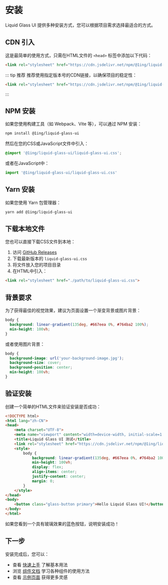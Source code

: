 # 安装

Liquid Glass UI 提供多种安装方式，您可以根据项目需求选择最适合的方式。

## CDN 引入

这是最简单的使用方式，只需在HTML文件的 `<head>` 标签中添加以下代码：

```html
<link rel="stylesheet" href="https://cdn.jsdelivr.net/npm/@1ing/liquid-glass-ui@latest/liquid-glass-ui.css">
```

::: tip 推荐
推荐使用指定版本号的CDN链接，以确保项目的稳定性：
```html
<link rel="stylesheet" href="https://cdn.jsdelivr.net/npm/@1ing/liquid-glass-ui@1.0.1/liquid-glass-ui.css">
```
:::

## NPM 安装

如果您使用构建工具（如 Webpack、Vite 等），可以通过 NPM 安装：

```bash
npm install @1ing/liquid-glass-ui
```

然后在您的CSS或JavaScript文件中引入：

```css
@import '@1ing/liquid-glass-ui/liquid-glass-ui.css';
```

或者在JavaScript中：

```javascript
import '@1ing/liquid-glass-ui/liquid-glass-ui.css'
```

## Yarn 安装

如果您使用 Yarn 包管理器：

```bash
yarn add @1ing/liquid-glass-ui
```

## 下载本地文件

您也可以直接下载CSS文件到本地：

1. 访问 [GitHub Releases](https://github.com/liquid-glass-ui/liquid-glass-ui/releases)
2. 下载最新版本的 `liquid-glass-ui.css`
3. 将文件放入您的项目目录
4. 在HTML中引入：

```html
<link rel="stylesheet" href="./path/to/liquid-glass-ui.css">
```

## 背景要求

为了获得最佳的视觉效果，建议为页面设置一个渐变背景或图片背景：

```css
body {
  background: linear-gradient(135deg, #667eea 0%, #764ba2 100%);
  min-height: 100vh;
}
```

或者使用图片背景：

```css
body {
  background-image: url('your-background-image.jpg');
  background-size: cover;
  background-position: center;
  min-height: 100vh;
}
```

## 验证安装

创建一个简单的HTML文件来验证安装是否成功：

```html
<!DOCTYPE html>
<html lang="zh-CN">
<head>
    <meta charset="UTF-8">
    <meta name="viewport" content="width=device-width, initial-scale=1.0">
    <title>Liquid Glass UI 测试</title>
    <link rel="stylesheet" href="https://cdn.jsdelivr.net/npm/@1ing/liquid-glass-ui@latest/liquid-glass-ui.css">
    <style>
        body {
            background: linear-gradient(135deg, #667eea 0%, #764ba2 100%);
            min-height: 100vh;
            display: flex;
            align-items: center;
            justify-content: center;
            margin: 0;
        }
    </style>
</head>
<body>
    <button class="glass-button primary">Hello Liquid Glass UI!</button>
</body>
</html>
```

如果您看到一个具有玻璃效果的蓝色按钮，说明安装成功！

## 下一步

安装完成后，您可以：

- 查看 [快速上手](/guide/getting-started) 了解基本用法
- 浏览 [组件文档](/components/) 学习各种组件的使用方法
- 查看 [示例页面](/examples/) 获得更多灵感 